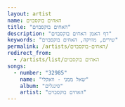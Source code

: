```yaml
---
layout: artist
name: האחים בוקסבוים
title: "האחים בוקסבוים"
description: "דף האמן האחים בוקסבוים"
keywords: "שירים, מוזיקה, האחים בוקסבוים"
permalink: /artists/האחים-בוקסבוים/
redirect_from:
  - /artists/list/האחים בוקסבוים
songs:
  - number: "32985"
    name: "שאל ממני - וואקלי"
    album: "סינגלים"
    artist: "האחים בוקסבוים"
---
```

